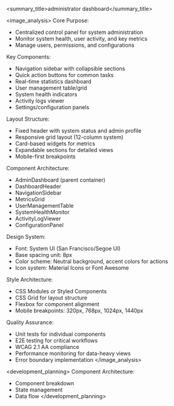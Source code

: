 
<summary_title>administrator dashboard</summary_title>

<image_analysis>
Core Purpose:
- Centralized control panel for system administration
- Monitor system health, user activity, and key metrics
- Manage users, permissions, and configurations

Key Components:
- Navigation sidebar with collapsible sections
- Quick action buttons for common tasks
- Real-time statistics dashboard
- User management table/grid
- System health indicators
- Activity logs viewer
- Settings/configuration panels

Layout Structure:
- Fixed header with system status and admin profile
- Responsive grid layout (12-column system)
- Card-based widgets for metrics
- Expandable sections for detailed views
- Mobile-first breakpoints

Component Architecture:
- AdminDashboard (parent container)
- DashboardHeader
- NavigationSidebar
- MetricsGrid
- UserManagementTable
- SystemHealthMonitor
- ActivityLogViewer
- ConfigurationPanel

Design System:
- Font: System UI (San Francisco/Segoe UI)
- Base spacing unit: 8px
- Color scheme: Neutral background, accent colors for actions
- Icon system: Material Icons or Font Awesome

Style Architecture:
- CSS Modules or Styled Components
- CSS Grid for layout structure
- Flexbox for component alignment
- Mobile breakpoints: 320px, 768px, 1024px, 1440px

Quality Assurance:
- Unit tests for individual components
- E2E testing for critical workflows
- WCAG 2.1 AA compliance
- Performance monitoring for data-heavy views
- Error boundary implementation
</image_analysis>

<development_planning>
Component Architecture:
- Component breakdown
- State management
- Data flow
</development_planning>